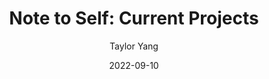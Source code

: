---
layout: post
title:  "Note to Self: Current Projects"
author: "Taylor Yang"
date:   2022-09-10
category: personal
---